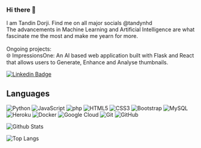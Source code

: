 ### Hi there 👋
I am Tandin Dorji. Find me on all major socials @tandynhd <br />
The advancements in Machine Learning and Artificial Intelligence are what fascinate me the most and make me yearn for more.<br />
<br />
Ongoing projects:<br />
🌐 ImpressionsOne: An AI based web application built with Flask and React that allows users to Generate, Enhance and Analyse thumbnails.<br />


[![Linkedin Badge](https://img.shields.io/badge/-Tandin%20Dorji-blue?style=flat-square&logo=Linkedin&logoColor=white&link=https://www.linkedin.com/in/tandynhd/)](https://www.linkedin.com/in/tandynhd/)

## Languages

![Python](https://img.shields.io/badge/-Python-black?style=flat-square&logo=Python)
![JavaScript](https://img.shields.io/badge/-JavaScript-black?style=flat-square&logo=javascript)
![php](https://img.shields.io/badge/-php-black?style=flat-square&logo=php)
![HTML5](https://img.shields.io/badge/-HTML5-E34F26?style=flat-square&logo=html5&logoColor=white)
![CSS3](https://img.shields.io/badge/-CSS3-1572B6?style=flat-square&logo=css3)
![Bootstrap](https://img.shields.io/badge/-Bootstrap-563D7C?style=flat-square&logo=bootstrap)
![MySQL](https://img.shields.io/badge/-MySQL-black?style=flat-square&logo=mysql)
![Heroku](https://img.shields.io/badge/-Heroku-430098?style=flat-square&logo=heroku)
![Docker](https://img.shields.io/badge/-Docker-black?style=flat-square&logo=docker)
![Google Cloud](https://img.shields.io/badge/Google%20Cloud-black?style=flat-square&logo=google-cloud)
![Git](https://img.shields.io/badge/-Git-black?style=flat-square&logo=git)
![GitHub](https://img.shields.io/badge/-GitHub-181717?style=flat-square&logo=github)

![Github Stats](https://github-readme-stats.vercel.app/api?username=tandynhd&count_private=true&show_icons=true&include_all_commits=true)

<!-- ![Top Langs](https://github-readme-stats.vercel.app/api/top-langs/?username=tandynhd&hide=TeX&layout=compact) -->
![Top Langs](https://github-readme-stats.vercel.app/api/top-langs/?username=tandynhd&layout=donut&theme=dark)
